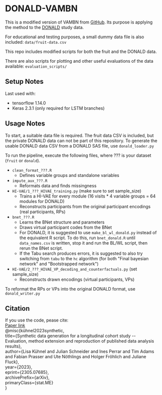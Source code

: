 # DONALD-VAMBN

This is a modified version of VAMBN from [GitHub](https://github.com/elg34/VAMBN). Its purpose is applying the method to the [DONALD](https://www.ernaehrungsepidemiologie.uni-bonn.de/forschung/donald-1) study data.

For educational and testing purposes, a small dummy data file is also included: `data/fruit-data.csv`

This repo includes modified scripts for both the fruit and the DONALD data.

There are also scripts for plotting and other useful evaluations of the data available: `evaluation_scripts/`



## Setup Notes

Last used with:
- tensorflow 1.14.0
- Keras 2.3.1 (only required for LSTM branches)


## Usage Notes

To start, a suitable data file is required. The fruit data CSV is included, but the private DONALD data can not be part of this repository. To generate the usable DONALD data CSV from a DONALD SAS file, use `donald_loader.py`

To run the pipeline, execute the following files, where ??? is your dataset (`fruit` or `donald`).

- `clean_format_???.R`
  - Defines variable groups and standalone variables
- `impute_aux_???.R`
  - Reformats data and finds missingness
- `HI-VAE/1_???_HIVAE_training.py` (make sure to set sample_size)
  - Trains a HI-VAE for every module (16 visits * 4 variable groups = 64 modules for DONALD)
  - Reconstructs participants from the original participant encodings (real participants, RPs)
- `bnet_???.R`
  - Learns the BNet structure and parameters
  - Draws virtual participant codes from the BNet
  - For DONALD, it is suggested to use `make_bl_wl_donald.py` instead of the equivalent R script. To do this, run `bnet_donald.R` until `data_names.csv` is written, stop it and run the BL/WL script, then rerun the BNet script.
  - If the Tabu search produces errors, it is suggested to also try switching from `tabu` to the `hc` algorithm (for both "Final bayesian network" and "Bootstrapped network")
- `HI-VAE/2_???_HIVAE_VP_decoding_and_counterfactuals.py` (set sample_size)
  - Reconstructs drawn encodings (virtual participants, VPs)

To reformat the RPs or VPs into the original DONALD format, use `donald_writer.py`

## Citation 
If you use the code, pease cite:  
[Paper link](https://arxiv.org/abs/2305.07685)  
@misc{kühnel2023synthetic,  
      title={Synthetic data generation for a longitudinal cohort study -- Evaluation, method extension and reproduction of published data analysis results},   
      author={Lisa Kühnel and Julian Schneider and Ines Perrar and Tim Adams and Fabian Prasser and Ute Nöthlings and Holger Fröhlich and Juliane Fluck},  
      year={2023},  
      eprint={2305.07685},  
      archivePrefix={arXiv},  
      primaryClass={stat.ME}  
}  
